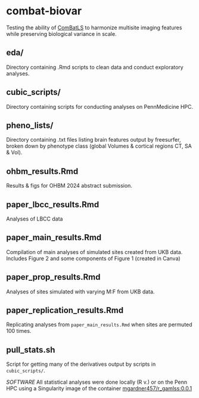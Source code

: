 # combat-biovar

Testing the ability of [ComBatLS](https://github.com/andy1764/ComBatFamily) to harmonize multisite imaging features while preserving biological variance in scale. 

## eda/
Directory containing .Rmd scripts to clean data and conduct exploratory analyses.

## cubic_scripts/
Directory containing scripts for conducting analyses on PennMedicine HPC.

## pheno_lists/
Directory containing .txt files listing brain features output by freesurfer, broken down by phenotype class (global Volumes & cortical regions CT, SA & Vol).

## ohbm_results.Rmd
Results & figs for OHBM 2024 abstract submission.

## paper_lbcc_results.Rmd
Analyses of LBCC data

## paper_main_results.Rmd
Compilation of main analyses of simulated sites created from UKB data. Includes Figure 2 and some components of Figure 1 (created in Canva) 

## paper_prop_results.Rmd
Analyses of sites simulated with varying M:F from UKB data.

## paper_replication_results.Rmd
Replicating analyses from `paper_main_results.Rmd` when sites are permuted 100 times.

## pull_stats.sh
Script for getting many of the derivatives output by scripts in `cubic_scripts/`.

*SOFTWARE*
All statistical analyses were done locally (R v.) or on the Penn HPC using a Singularity image of the container [mgardner457/r_gamlss:0.0.1](https://hub.docker.com/layers/mgardner457/r_gamlss/0.0.1/images/sha256-c3f3ea6c8bf8e84a467a4fea839dd23ab19a822ab3b3a814c8052d3fd0ecccf2?context=repo)

